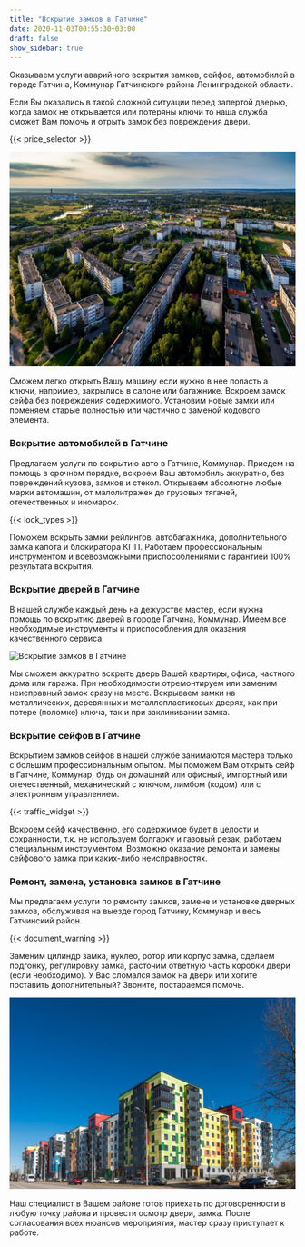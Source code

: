 ```yaml
---
title: "Вскрытие замков в Гатчине"
date: 2020-11-03T00:55:30+03:00 
draft: false 
show_sidebar: true
---
```



Оказываем услуги аварийного вскрытия замков, сейфов, автомобилей в городе Гатчина, Коммунар Гатчинского района
Ленинградской области.

Если Вы оказались в такой сложной ситуации перед запертой дверью, когда замок не открывается или потеряны ключи то наша
служба сможет Вам помочь и отрыть замок без повреждения двери.

{{< price_selector >}}

![Вскрытие замков в Гатчине](Gatchina1.jpg)

Сможем легко открыть Вашу машину если нужно в нее попасть а ключи, например, закрылись в салоне или багажнике. Вскроем
замок сейфа без повреждения содержимого. Установим новые замки или поменяем старые полностью или частично с заменой
кодового элемента.

### Вскрытие автомобилей в Гатчине

Предлагаем услуги по вскрытию авто в Гатчине, Коммунар. Приедем на помощь в срочном порядке, вскроем Ваш автомобиль
аккуратно, без повреждений кузова, замков и стекол. Открываем абсолютно любые марки автомашин, от малолитражек до
грузовых тягачей, отечественных и иномарок.

{{< lock_types >}}

Поможем вскрыть замки рейлингов, автобагажника, дополнительного замка капота и блокиратора КПП. Работаем
профессиональным инструментом и всевозможными приспособлениями с гарантией 100% результата вскрытия.

### Вскрытие дверей в Гатчине

В нашей службе каждый день на дежурстве мастер, если нужна помощь по вскрытию дверей в городе Гатчина, Коммунар. Имеем
все необходимые инструменты и приспособления для оказания качественного сервиса.

![Вскрытие замков в Гатчине](Gatchina2.jpg)

Мы сможем аккуратно вскрыть дверь Вашей квартиры, офиса, частного дома или гаража. При необходимости отремонтируем или
заменим неисправный замок сразу на месте. Вскрываем замки на металлических, деревянных и металлопластиковых дверях, как
при потере (поломке) ключа, так и при заклинивании замка.

### Вскрытие сейфов в Гатчине

Вскрытием замков сейфов в нашей службе занимаются мастера только с большим профессиональным опытом. Мы поможем Вам
открыть сейф в Гатчине, Коммунар, будь он домашний или офисный, импортный или отечественный, механический с ключом,
лимбом (кодом) или с электронным управлением.

{{< traffic_widget >}}

Вскроем сейф качественно, его содержимое будет в целости и сохранности, т.к. не используем болгарку и газовый резак,
работаем специальным инструментом. Возможно оказание ремонта и замены сейфового замка при каких-либо неисправностях.

### Ремонт, замена, установка замков в Гатчине

Мы предлагаем услуги по ремонту замков, замене и установке дверных замков, обслуживая на выезде город Гатчину, Коммунар
и весь Гатчинский район.

{{< document_warning >}}

Заменим цилиндр замка, нуклео, ротор или корпус замка, сделаем подгонку, регулировку замка, расточим ответную часть
коробки двери (если необходимо). У Вас сломался замок на двери или хотите поставить дополнительный? Звоните, постараемся
помочь.

![Вскрытие замков в Гатчине](Gatchina3.jpg)

Наш специалист в Вашем районе готов приехать по договоренности в любую точку района и провести осмотр двери, замка.
После согласования всех нюансов мероприятия, мастер сразу приступает к работе.

